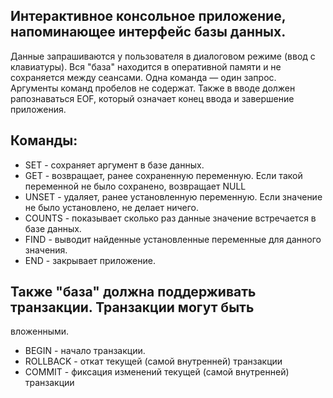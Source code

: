 ## Интерактивное консольное приложение, напоминающее интерфейс базы данных. 
Данные запрашиваются у пользователя в диалоговом режиме (ввод
с клавиатуры). Вся "база" находится в оперативной памяти и не
сохраняется между сеансами. Одна команда — один запрос. Аргументы
команд пробелов не содержат. Также в вводе должен рапознаваться EOF,
который означает конец ввода и завершение приложения.


## Команды:
- SET - сохраняет аргумент в базе данных.
- GET - возвращает, ранее сохраненную переменную. Если такой переменной
не было сохранено, возвращает NULL
- UNSET - удаляет, ранее установленную переменную. Если значение не было
установлено, не делает ничего.
- COUNTS - показывает сколько раз данные значение встречается в базе данных.
- FIND - выводит найденные установленные переменные для данного значения.
- END - закрывает приложение.

## Также "база" должна поддерживать транзакции. Транзакции могут быть
вложенными.
- BEGIN - начало транзакции.
- ROLLBACK - откат текущей (самой внутренней) транзакции
- COMMIT - фиксация изменений текущей (самой внутренней) транзакции
